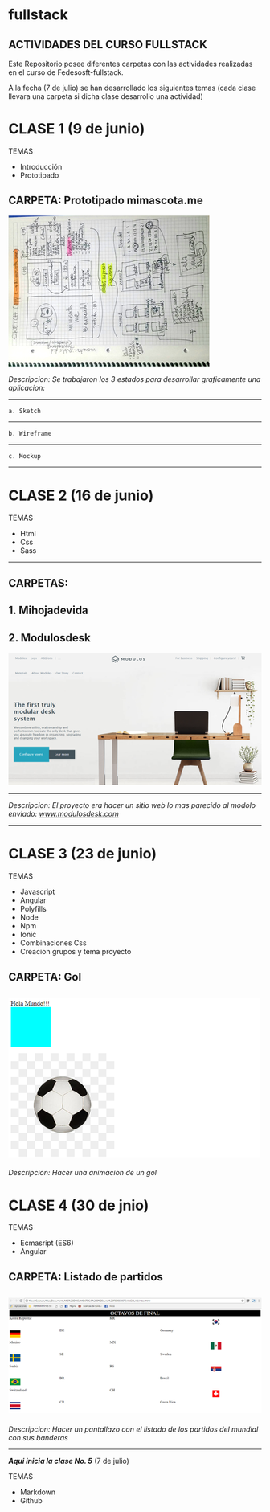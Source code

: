 # fullstack
## ACTIVIDADES DEL CURSO FULLSTACK

Este Repositorio posee diferentes carpetas con las actividades realizadas en el curso de Fedesosft-fullstack.

A la fecha (7 de julio) se han desarrollado los siguientes temas
(cada clase llevara una carpeta si dicha clase desarrollo una actividad)

# CLASE 1 (9 de junio)
TEMAS
* Introducción
* Prototipado

## **CARPETA: Prototipado mimascota.me**

![IMAGE](sketch.jpg "Sketch")

_Descripcion: Se trabajaron los 3 estados para desarrollar graficamente una aplicacion:_

---
    a. Sketch
---
    b. Wireframe 
---
    c. Mockup
---

# CLASE 2 (16 de junio)
TEMAS
* Html
* Css
* Sass

---
**CARPETAS:** 
---
**1. Mihojadevida**
---
## **2. Modulosdesk**

![IMAGE](modulosdesk.png "mi modulosdesk.com")

---
_Descripcion: El proyecto era hacer un sitio web lo mas parecido al modolo enviado: www.modulosdesk.com_

---
# CLASE 3 (23 de junio)

TEMAS
* Javascript
* Angular
* Polyfills
* Node
* Npm
* Ionic
* Combinaciones Css
* Creacion grupos y tema proyecto

## **CARPETA: Gol**

![IMAGE](gol.png "mi gol")
---
_Descripcion: Hacer una animacion de un gol_

# CLASE 4 (30 de jnio)

TEMAS
* Ecmasript (ES6)
* Angular

## **CARPETA: Listado de partidos**

![IMAGE](partidos.png "mi listado de partidos")
---
_Descripcion: Hacer un pantallazo con el listado de los partidos del mundial con sus banderas_

---
**_Aqui inicia la clase No. 5_** (7 de julio)

TEMAS
* Markdown
* Github
